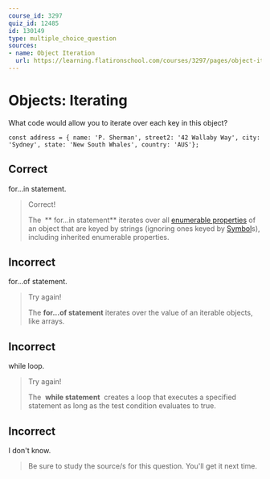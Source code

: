 ```yaml
---
course_id: 3297
quiz_id: 12485
id: 130149
type: multiple_choice_question
sources:
- name: Object Iteration
  url: https://learning.flatironschool.com/courses/3297/pages/object-iteration?module_item_id=143581
---
```


# Objects: Iterating

What code would allow you to iterate over each key in this object?

```
const address = { name: 'P. Sherman', street2: '42 Wallaby Way', city: 'Sydney', state: 'New South Whales', country: 'AUS'};
```

## Correct

for...in statement.

> Correct!
> 
> The **&nbsp;**** for...in statement** iterates over all&nbsp;[enumerable properties](https://developer.mozilla.org/en-US/docs/Web/JavaScript/Enumerability_and_ownership_of_properties)&nbsp;of an object that are keyed by strings (ignoring ones keyed by&nbsp;[Symbol](https://developer.mozilla.org/en-US/docs/Web/JavaScript/Reference/Global_Objects/Symbol)s), including inherited enumerable properties.

## Incorrect

for...of statement.

> Try again!
> 
> The **for...of statement** iterates over the value of an iterable objects, like
> arrays.

## Incorrect

while loop.

> Try again!
> 
> The&nbsp; **while statement** &nbsp;creates a loop that executes a specified
> statement as long as the test condition evaluates to true.

## Incorrect

I don't know.

> Be sure to study the source/s for this question. You'll get it next time.
